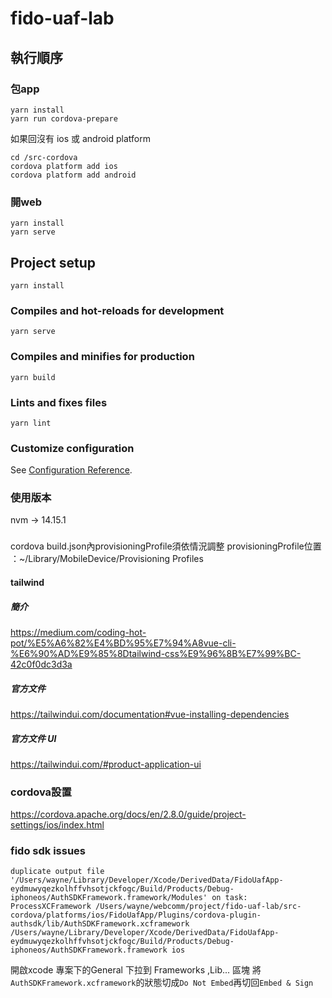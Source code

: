 # fido-uaf-lab

## 執行順序

### 包app
```
yarn install
yarn run cordova-prepare
```

如果回沒有 ios 或 android platform
```
cd /src-cordova
cordova platform add ios
cordova platform add android
```

### 開web
```
yarn install
yarn serve
```



## Project setup
```
yarn install
```

### Compiles and hot-reloads for development
```
yarn serve
```

### Compiles and minifies for production
```
yarn build
```

### Lints and fixes files
```
yarn lint
```

### Customize configuration
See [Configuration Reference](https://cli.vuejs.org/config/).

### 使用版本
nvm -> 14.15.1

###

cordova build.json內provisioningProfile須依情況調整
provisioningProfile位置 ：~/Library/MobileDevice/Provisioning Profiles



#### tailwind

##### 簡介
https://medium.com/coding-hot-pot/%E5%A6%82%E4%BD%95%E7%94%A8vue-cli-%E6%90%AD%E9%85%8Dtailwind-css%E9%96%8B%E7%99%BC-42c0f0dc3d3a

##### 官方文件
https://tailwindui.com/documentation#vue-installing-dependencies
##### 官方文件 UI
https://tailwindui.com/#product-application-ui

### cordova設置
https://cordova.apache.org/docs/en/2.8.0/guide/project-settings/ios/index.html


### fido sdk issues
```
duplicate output file '/Users/wayne/Library/Developer/Xcode/DerivedData/FidoUafApp-eydmuwyqezkolhffvhsotjckfogc/Build/Products/Debug-iphoneos/AuthSDKFramework.framework/Modules' on task: ProcessXCFramework /Users/wayne/webcomm/project/fido-uaf-lab/src-cordova/platforms/ios/FidoUafApp/Plugins/cordova-plugin-authsdk/lib/AuthSDKFramework.xcframework /Users/wayne/Library/Developer/Xcode/DerivedData/FidoUafApp-eydmuwyqezkolhffvhsotjckfogc/Build/Products/Debug-iphoneos/AuthSDKFramework.framework ios
```

開啟xcode 專案下的General 下拉到 Frameworks ,Lib... 區塊
將`AuthSDKFramework.xcframework`的狀態切成`Do Not Embed`再切回`Embed & Sign`